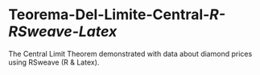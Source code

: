 # Teorema-Del-Limite-Central-_R-RSweave-Latex_
The Central Limit Theorem demonstrated with data about diamond prices using RSweave (R &amp; Latex).
